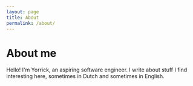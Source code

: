 ```yaml
---
layout: page
title: About
permalink: /about/
---
```


# About me

Hello! I'm Yorrick, an aspiring software engineer. I write about stuff I find interesting here, sometimes in Dutch and sometimes in English.